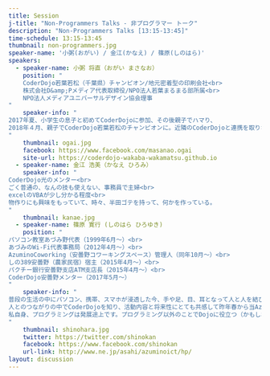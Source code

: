 ```yaml
---
title: Session
j-title: "Non-Programmers Talks - 非プログラマー トーク"
description: "Non-Programmers Talks [13:15-13:45]"
time-schedule: 13:15-13:45
thumbnail: non-programmers.jpg
speaker-name: '小粥(おがい) / 金江(かなえ) / 篠原(しのはら)'
speakers:
  - speaker-name: 小粥 将直（おがい まさなお）
    position: "
    CoderDojo若葉若松（千葉県）チャンピオン/地元密着型の印刷会社<br>
    株式会社D&amp;Pメディア代表取締役/NPO法人若葉まるまる部所属<br>
    NPO法人メディアユニバーサルデザイン協会理事
"
    speaker-info: "
2017年夏、小学生の息子と初めてCoderDojoに参加、その後親子でハマり、
2018年４月、親子でCoderDojo若葉若松のチャンピオンに。近隣のCoderDojoと連携を取りながら小学校での出前授業などを行う。
"
    thumbnail: ogai.jpg
    facebook: https://www.facebook.com/masanao.ogai
    site-url: https://coderdojo-wakaba-wakamatsu.github.io
  - speaker-name: 金江 浩美（かなえ ひろみ）
    speaker-info: "
CoderDojo光のメンター<br>
ごく普通の、なんの技も使えない、事務員で主婦<br>
excelのVBAが少し分かる程度<br>
物作りにも興味をもっていて、時々、半田ゴテを持って、何かを作っている。
"
    thumbnail: kanae.jpg
  - speaker-name: 篠原 寛行 (しのはら ひろゆき)
    position: "
パソコン教室あづみ野代表（1999年6月～）<br>
あづみのWi-Fi代表事務局（2012年4月～）<br>
AzuminoCoworking（安曇野コワーキングスペース）管理人（同年10月～）<br>
しの389安曇野（農家民宿）宿主（2015年4月～）<br>
パクチー銀行安曇野支店ATM支店長（2015年4月～）<br>
CoderDojo安曇野メンター（2017年5月～）
"
    speaker-info: "
普段の生活の中にパソコン、携帯、スマホが浸透した今、手や足、目、耳となって人と人を結び、自立を助けてくれる道具として正しく使われますように、と・・・パソコン教室を開業しました。<br>
人とのつながりの中でCoderDojoを知り、活動内容と将来性にとても共感して昨年春から当AzuminoCoworkingでCoderDojo安曇野を始めることになりました。<br>
私自身、プログラミングは発展途上です。プログラミング以外のことでDojoに役立つ（かもしれない）ことをお伝えできればと思います。
"
    thumbnail: shinohara.jpg
    twitter: https://twitter.com/shinokan
    facebook: https://www.facebook.com/shinokan
    url-link: http://www.ne.jp/asahi/azuminoict/hp/
layout: discussion
---
```

